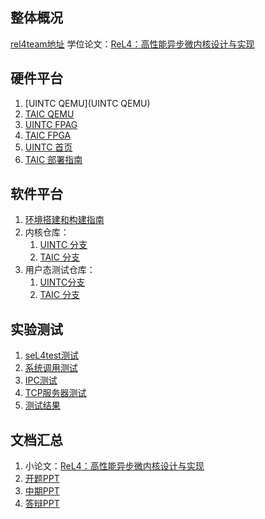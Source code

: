 ## 整体概况
[rel4team地址](https://github.com/rel4team)
学位论文：[ReL4：高性能异步微内核设计与实现](https://github.com/CtrlZ233/graduation_thesis)
## 硬件平台
1. [UINTC QEMU](UINTC QEMU)
2. [TAIC QEMU](https://github.com/taic-repo/taic-qemu/tree/5b9f25a2c317d91a5c16c288cd7f57504b90acc8)
3. [UINTC FPAG](https://github.com/U-interrupt/uintr-rocket-chip)
4. [TAIC FPGA](https://github.com/taic-repo/taic-rocket-chip/tree/16fe1b15e31ca60894c1156eda3b0af47f63379d)
5. [UINTC 首页](https://github.com/U-interrupt/uintr?tab=readme-ov-file)
6. [TAIC 部署指南](https://github.com/zflcs/rocket-chip-axu15eg)
## 软件平台
1. [环境搭建和构建指南](https://ctrlz233s-organization.gitbook.io/sel4-analysis/dai-ma-zou-du/rel4test-riscvv-xia-bian-yi-huan-jing-da-jian)
2. 内核仓库：
	1. [UINTC 分支](https://github.com/rel4team/rel4_kernel/tree/fpga_test)
	2. [TAIC 分支](https://github.com/rel4team/rel4_kernel/tree/taic_test)
3. 用户态测试仓库：
	1. [UINTC分支](https://github.com/rel4team/rust-root-task-demo/tree/fpga_test)
	2. [TAIC 分支](https://github.com/rel4team/rust-root-task-demo/tree/taic_test)
## 实验测试
1. [seL4test测试](https://github.com/rel4team/sel4test)
2. [系统调用测试](https://github.com/rel4team/rust-root-task-demo/blob/taic_test/crates/example/src/syscall_test.rs)
3. [IPC测试](https://github.com/rel4team/rust-root-task-demo/blob/taic_test/crates/example/src/ipc_test.rs)
4. [TCP服务器测试](https://github.com/rel4team/rust-root-task-demo/blob/taic_test/crates/example/src/sync_tcp_test.rs)
5. [测试结果](https://github.com/oscourse-tsinghua/openingreport-ldhai2023/blob/main/%E6%B5%8B%E8%AF%95/%E6%B5%8B%E8%AF%95%E7%BB%93%E6%9E%9C%E6%B1%87%E6%80%BB.xlsx)
## 文档汇总
1. 小论文：[ReL4：高性能异步微内核设计与实现](https://github.com/oscourse-tsinghua/openingreport-ldhai2023/blob/main/paper/%E5%B0%8F%E5%9E%8B%E5%BE%AE%E5%9E%8B%E8%AE%A1%E7%AE%97%E6%9C%BA%E7%B3%BB%E7%BB%9F.pdf)
2. [开题PPT](https://github.com/oscourse-tsinghua/openingreport-ldhai2023/blob/main/%E5%BC%80%E9%A2%98/%E5%BC%80%E9%A2%98%E7%AD%94%E8%BE%A9.pptx)
3. [中期PPT](https://github.com/oscourse-tsinghua/openingreport-ldhai2023/blob/main/%E6%8A%80%E6%9C%AF%E6%8A%A5%E5%91%8A.pptx)
4. [答辩PPT](https://github.com/oscourse-tsinghua/openingreport-ldhai2023/blob/main/%E6%AF%95%E4%B8%9A%E7%AD%94%E8%BE%A9.pptx)
